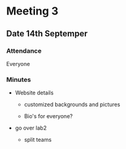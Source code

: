 
# Meeting 3

## Date 14th Septemper

### Attendance

Everyone

### Minutes

* Website details

  * customized backgrounds and pictures 

  * Bio's for everyone?

* go over lab2

  * split teams 
